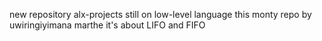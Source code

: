 new repository alx-projects
still on low-level language this monty repo by uwiringiyimana marthe
it's about LIFO and FIFO